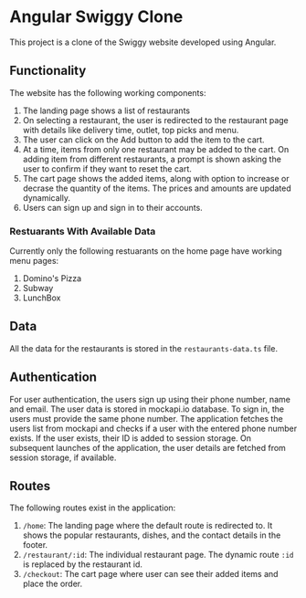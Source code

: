# Angular Swiggy Clone
This project is a clone of the Swiggy website developed using Angular.

## Functionality
The website has the following working components:
1. The landing page shows a list of restaurants
2. On selecting a restaurant, the user is redirected to the restaurant page with details like delivery time, outlet, top picks and menu.
3. The user can click on the Add button to add the item to the cart.
4. At a time, items from only one restaurant may be added to the cart. On adding item from different restaurants, a prompt is shown asking the user to confirm if they want to reset the cart.
5. The cart page shows the added items, along with option to increase or decrase the quantity of the items. The prices and amounts are updated dynamically.
6. Users can sign up and sign in to their accounts.

### Restuarants With Available Data
Currently only the following restuarants on the home page have working menu pages:
1. Domino's Pizza
2. Subway
3. LunchBox

## Data
All the data for the restaurants is stored in the `restaurants-data.ts` file.

## Authentication
For user authentication, the users sign up using their phone number, name and email. The user data is stored in mockapi.io database. To sign in, the users must provide the same phone number. The application fetches the users list from mockapi and checks if a user with the entered phone number exists. If the user exists, their ID is added to session storage. On subsequent launches of the application, the user details are fetched from session storage, if available.

## Routes
The following routes exist in the application:
1. `/home`: The landing page where the default route is redirected to. It shows the popular restaurants, dishes, and the contact details in the footer.
2. `/restaurant/:id`: The individual restaurant page. The dynamic route `:id` is replaced by the restaurant id.
3. `/checkout`: The cart page where user can see their added items and place the order.